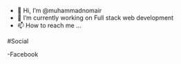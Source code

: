 - 👋 Hi, I’m @muhammadnomair
- 🌱 I’m currently working on Full stack web development
- 📫 How to reach me ...


#Social

-Facebook

